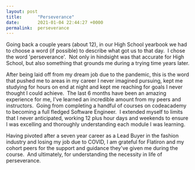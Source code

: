 ```yaml
---
layout: post
title:      "Perseverance"
date:       2021-01-04 22:44:27 +0000
permalink:  perseverance
---
```



Going back a couple years (about 12), in our High School yearbook we had to choose a word (if possible) to describe what got us to that day.  I chose the word 'perseverance'.  Not only in hindsight was that accurate for High School, but also something that grounds me during a trying time years later.

After being laid off from my dream job due to the pandemic, this is the word that pushed me to areas in my career I never imagined pursuing, kept me studying for hours on end at night and kept me reaching for goals I never thought I could achieve.  The last 6 months have been an amazing experience for me, I've learned an incredible amount from my peers and instructors.  Going from completing a handful of courses on codeacademy to becoming a full fledged Software Engineer.  I extended myself to limits that I never anticipated, working 12 plus hour days and weekends to ensure I was excelling and thoroughly understanding each module I was learning.  

Having pivoted after a seven year career as a Lead Buyer in the fashion industry and losing my job due to COVID, I am grateful for Flatiron and my cohort peers for the support and guidance they've given me during the course.  And ultimately, for understanding the necessity in life of perseverance.  
